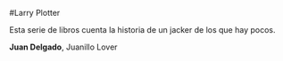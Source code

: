 #Larry Plotter

Esta serie de libros cuenta la historia de un jacker de los que hay pocos.

**Juan Delgado**, Juanillo Lover


